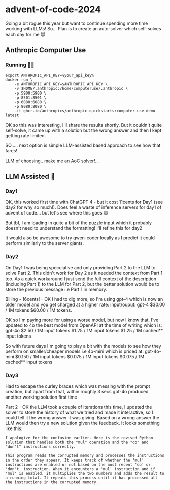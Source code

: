 # advent-of-code-2024

Going a bit rogue this year but want to continue spending more time working with LLMs!
So...
Plan is to create an auto-solver which self-solves each day for me 😈

## Anthropic Computer Use
### Running 🏃‍♂️

```shell
export ANTHROPIC_API_KEY=%your_api_key%
docker run \
    -e ANTHROPIC_API_KEY=$ANTHROPIC_API_KEY \
    -v $HOME/.anthropic:/home/computeruse/.anthropic \
    -p 5900:5900 \
    -p 8501:8501 \
    -p 6080:6080 \
    -p 8080:8080 \
    -it ghcr.io/anthropics/anthropic-quickstarts:computer-use-demo-latest
```

OK so this was interesting, I'll share the results shortly. But it couldn't quite self-solve, it came up with a solution but the wrong answer and then I kept getting rate limited.

SO..... next option is simple LLM-assisted based approach to see how that fares!

LLM of choosing.. make me an AoC solver!...
## LLM Assisted 🔮
### Day1 
OK, this worked first time with ChatGPT 4 - but it cost 11cents for Day1 (see day2 for why so much!). Does feel a waste of inference servers for day1 of advent of code... but let's see where this goes 😄

But tbf, I am loading in quite a bit of the puzzle input which it probably doesn't need to understand the formatting! I'll refine this for day2

It would also be awesome to try qwen-coder locally as I predict it could perform similarly to the server giants.

### Day2
On Day1 I was being speculative and only providing Part 2 to the LLM to solve Part 2.
This didn't work for Day 2 as it needed the context from Part 1 too.
As a quick workaround I just send the full context of the description (including Part 1) to the LLM for Part 2, but the better solution would be to store the previous message i.e Part 1 in memory.

Billing - 16cents! - OK I had to dig more, so I'm using gpt-4 which is now an older model and you get charged at a higher rate: input/ouput: gpt-4 $30.00 / 1M tokens $60.00 / 1M tokens.

OK so I'm paying more for using a worse model, but now I know that, I've updated to 4o the best model from OpenAPI at the time of writing which is: gpt-4o
$2.50 / 1M input tokens
$1.25 / 1M input tokens
$1.25 / 1M cached** input tokens

So with future days I'm going to play a bit with the models to see how they perform on smaller/cheaper models i.e 4o-mini which is priced at:
gpt-4o-mini
$0.150 / 1M input tokens
$0.075 / 1M input tokens
$0.075 / 1M cached** input tokens

### Day3
Had to escape the curley braces which was messing with the prompt creation, but apart from that, within roughly 3 secs gpt-4o produced another working solution first time

Part 2 - OK the LLM took a couple of iterations this time, I updated the solver to store the history of what we tried and made it interactive, so I could tell it the wrong answer it was giving. Based on a wrong answer the LLM would then try a new solution given the feedback. It looks something like this:
```
I apologize for the confusion earlier. Here is the revised Python solution that handles both the "mul" operation and the "do" and "don't" instructions correctly.
```

```
This program reads the corrupted memory and processes the instructions in the order they appear. It keeps track of whether the 'mul' instructions are enabled or not based on the most recent 'do' or 'don't' instruction. When it encounters a 'mul' instruction and if 'mul' is enabled, it multiplies the two numbers and adds the result to a running total. It repeats this process until it has processed all the instructions in the corrupted memory.
```